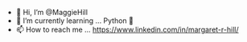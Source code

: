 - 👋 Hi, I’m @MaggieHill
- 🌱 I’m currently learning ... Python 🐍
- 📫 How to reach me ... https://www.linkedin.com/in/margaret-r-hill/

<!---
MaggieHill/MaggieHill is a ✨ special ✨ repository because its `README.md` (this file) appears on your GitHub profile.
You can click the Preview link to take a look at your changes.
- 👀 I’m interested in ...
--->
